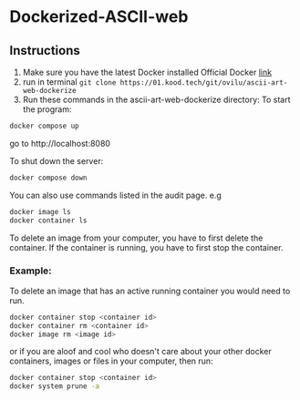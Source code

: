 # Dockerized-ASCII-web

## Instructions
1. Make sure you have the latest Docker installed
Official Docker [link](https://docs.docker.com/get-docker/)
2. run in terminal ```git clone https://01.kood.tech/git/ovilu/ascii-art-web-dockerize```
3. Run these commands in the ascii-art-web-dockerize directory:
To start the program:
```bash
docker compose up
```
go to http://localhost:8080

To shut down the server:
```bash
docker compose down
```
You can also use commands listed in the audit page. e.g
```bash
docker image ls
docker container ls
```


To delete an image from your computer, you have to first delete the container.
If the container is running, you have to first stop the container.


### Example: 
To delete an image that has an active running container you would need to run.
```bash
docker container stop <container id>
docker container rm <container id>
docker image rm <image id>
```
or if you are aloof and cool who doesn't care about your other docker containers, images or files in your computer, then run:
```bash
docker container stop <container id>
docker system prune -a
```
